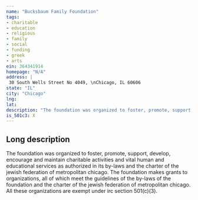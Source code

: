 ```yaml
---
name: "Bucksbaum Family Foundation"
tags:
- charitable
- education
- religious
- family
- social
- funding
- greek
- arts
ein: 364341914
homepage: "N/A"
address: |
 30 South Wells Street No 4049, \nChicago, IL 60606
state: "IL"
city: "Chicago"
lng: 
lat: 
description: "The foundation was organized to foster, promote, support, develop, encourage and maintain charitable activities and vital human and educational services as authorized in its by-laws and the charter of jewish federation of metropolitan chicago. "
is_501c3: X
---
```


## Long description

The foundation was organized to foster, promote, support, develop, encourage and maintain charitable activities and vital human and educational services as authorized in its by-laws and the charter of the jewish federation of metropolitan chicago. The foundation makes grants to organizations, all of which meet the guidelines of the by-laws of the foundation and the charter of the jewish federation of metropolitan chicago. All these organizations are exempt under irc section 501(c)(3). 
